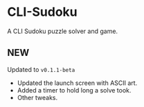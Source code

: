 # CLI-Sudoku

A CLI Sudoku puzzle solver and game.



## NEW

Updated to `v0.1.1-beta`

- Updated the launch screen with ASCII art.
- Added a timer to hold long a solve took.
- Other tweaks.
